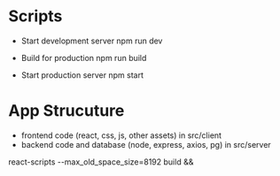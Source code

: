 # Scripts 

* Start development server
npm run dev

* Build for production
npm run build

* Start production server
npm start

# App Strucuture 
- frontend code (react, css, js, other assets) in src/client
- backend code and database (node, express, axios, pg) in src/server

react-scripts --max_old_space_size=8192 build &&